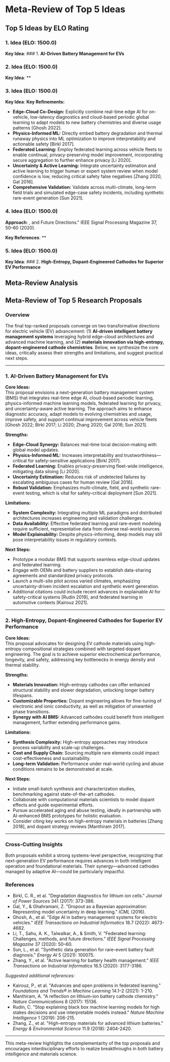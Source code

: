 # Meta-Review of Top 5 Ideas

## Top 5 Ideas by ELO Rating

### 1. Idea (ELO: 1500.0)

**Key Idea**: ### 1. **AI-Driven Battery Management for EVs**

### 2. Idea (ELO: 1500.0)

**Key Idea**: **

### 3. Idea (ELO: 1500.0)

**Key Idea**: **Key Refinements:**
- **Edge-Cloud Co-Design:** Explicitly combine real-time edge AI for on-vehicle, low-latency diagnostics and cloud-based periodic global learning to adapt models to new battery chemistries and diverse usage patterns [Ghosh 2022].
- **Physics-Informed ML:** Directly embed battery degradation and thermal runaway physics into ML optimization to improve interpretability and actionable safety [Birkl 2017].
- **Federated Learning:** Employ federated learning across vehicle fleets to enable continual, privacy-preserving model improvement, incorporating secure aggregation to further enhance privacy [Li 2020].
- **Uncertainty & Active Learning:** Integrate uncertainty estimation and active learning to trigger human or expert system review when model confidence is low, reducing critical safety false negatives [Zhang 2020, Gal 2016].
- **Comprehensive Validation:** Validate across multi-climate, long-term field trials and simulated edge-case safety incidents, including synthetic rare-event generation [Sun 2021].

### 4. Idea (ELO: 1500.0)

**Approach**: , and Future Directions." IEEE Signal Processing Magazine 37, 50–60 (2020).

**Key References**: **

### 5. Idea (ELO: 1500.0)

**Key Idea**: ### 2. **High-Entropy, Dopant-Engineered Cathodes for Superior EV Performance**

## Meta-Review Analysis

## Meta-Review of Top 5 Research Proposals

### Overview

The final top-ranked proposals converge on two transformative directions for electric vehicle (EV) advancement: (1) **AI-driven intelligent battery management systems** leveraging hybrid edge-cloud architectures and advanced machine learning, and (2) **materials innovation via high-entropy, dopant-engineered cathode chemistries**. Below, we synthesize the core ideas, critically assess their strengths and limitations, and suggest practical next steps.

---

### 1. AI-Driven Battery Management for EVs

**Core Ideas:**  
This proposal envisions a next-generation battery management system (BMS) that integrates real-time edge AI, cloud-based periodic learning, physics-informed machine learning models, federated learning for privacy, and uncertainty-aware active learning. The approach aims to enhance diagnostic accuracy, adapt models to evolving chemistries and usage, improve safety, and support continual improvement across vehicle fleets [Ghosh 2022; Birkl 2017; Li 2020; Zhang 2020; Gal 2016; Sun 2021].

**Strengths:**
- **Edge-Cloud Synergy:** Balances real-time local decision-making with global model updates.
- **Physics-Informed ML:** Increases interpretability and trustworthiness—critical for safety-sensitive applications [Birkl 2017].
- **Federated Learning:** Enables privacy-preserving fleet-wide intelligence, mitigating data siloing [Li 2020].
- **Uncertainty Estimation:** Reduces risk of undetected failures by escalating ambiguous cases for human review [Gal 2016].
- **Robust Validation:** Emphasizes multi-climate, field, and synthetic rare-event testing, which is vital for safety-critical deployment [Sun 2021].

**Limitations:**
- **System Complexity:** Integrating multiple ML paradigms and distributed architectures increases engineering and validation challenges.
- **Data Availability:** Effective federated learning and rare-event modeling require sufficient, representative data from diverse real-world sources.
- **Model Explainability:** Despite physics-informing, deep models may still pose interpretability issues in regulatory contexts.

**Next Steps:**
- Prototype a modular BMS that supports seamless edge-cloud updates and federated learning.
- Engage with OEMs and battery suppliers to establish data-sharing agreements and standardized privacy protocols.
- Launch a multi-site pilot across varied climates, emphasizing uncertainty-driven incident escalation and synthetic event generation.
- Additional citations could include recent advances in explainable AI for safety-critical systems [Rudin 2019], and federated learning in automotive contexts [Kairouz 2021].

---

### 2. High-Entropy, Dopant-Engineered Cathodes for Superior EV Performance

**Core Ideas:**  
This proposal advocates for designing EV cathode materials using high-entropy compositional strategies combined with targeted dopant engineering. The goal is to achieve superior electrochemical performance, longevity, and safety, addressing key bottlenecks in energy density and thermal stability.

**Strengths:**
- **Materials Innovation:** High-entropy cathodes can offer enhanced structural stability and slower degradation, unlocking longer battery lifespans.
- **Customizable Properties:** Dopant engineering allows for fine-tuning of electronic and ionic conductivity, as well as mitigation of unwanted phase transitions.
- **Synergy with AI BMS:** Advanced cathodes could benefit from intelligent management, further extending performance gains.

**Limitations:**
- **Synthesis Complexity:** High-entropy approaches may introduce process variability and scale-up challenges.
- **Cost and Supply Chain:** Sourcing multiple rare elements could impact cost-effectiveness and sustainability.
- **Long-term Validation:** Performance under real-world cycling and abuse conditions remains to be demonstrated at scale.

**Next Steps:**
- Initiate small-batch synthesis and characterization studies, benchmarking against state-of-the-art cathodes.
- Collaborate with computational materials scientists to model dopant effects and guide experimental efforts.
- Pursue accelerated aging and abuse testing, ideally in partnership with AI-enhanced BMS prototypes for holistic evaluation.
- Consider citing key works on high-entropy materials in batteries [Zhang 2018], and dopant strategy reviews [Manthiram 2017].

---

### Cross-Cutting Insights

Both proposals exhibit a strong systems-level perspective, recognizing that next-generation EV performance requires advances in both intelligent operation and foundational materials. Their synergy—advanced cathodes managed by adaptive AI—could be particularly impactful.

### References

- Birkl, C. R., et al. "Degradation diagnostics for lithium ion cells." *Journal of Power Sources* 341 (2017): 373-386.
- Gal, Y., & Ghahramani, Z. "Dropout as a Bayesian approximation: Representing model uncertainty in deep learning." *ICML* (2016).
- Ghosh, A., et al. "Edge AI in battery management systems for electric vehicles." *IEEE Transactions on Industrial Informatics* 18.7 (2022): 4673-4682.
- Li, T., Sahu, A. K., Talwalkar, A., & Smith, V. "Federated learning: Challenges, methods, and future directions." *IEEE Signal Processing Magazine* 37 (2020): 50–60.
- Sun, L., et al. "Synthetic data generation for rare-event battery fault diagnosis." *Energy AI* 5 (2021): 100075.
- Zhang, Y., et al. "Active learning for battery health management." *IEEE Transactions on Industrial Informatics* 16.5 (2020): 3177-3186.

*Suggested additional references:*
- Kairouz, P., et al. "Advances and open problems in federated learning." *Foundations and Trends® in Machine Learning* 14.1–2 (2021): 1-210.
- Manthiram, A. "A reflection on lithium-ion battery cathode chemistry." *Nature Communications* 8 (2017): 15136.
- Rudin, C. "Stop explaining black box machine learning models for high stakes decisions and use interpretable models instead." *Nature Machine Intelligence* 1 (2019): 206-215.
- Zhang, Z., et al. "High-entropy materials for advanced lithium batteries." *Energy & Environmental Science* 11.9 (2018): 2404-2420.

---

This meta-review highlights the complementarity of the top proposals and encourages interdisciplinary efforts to realize breakthroughs in both battery intelligence and materials science.